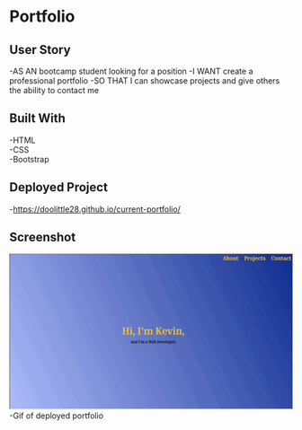# Portfolio 

## User Story 

-AS AN bootcamp student looking for a position
-I WANT create a professional portfolio
-SO THAT I can showcase projects and give others the ability to contact me

## Built With 

-HTML  
-CSS   
-Bootstrap  

## Deployed Project

-https://doolittle28.github.io/current-portfolio/  

## Screenshot 

![Portfolio](assets/images/portfoliogif.gif)  
-Gif of deployed portfolio

